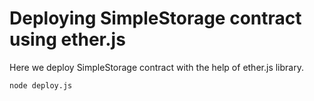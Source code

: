 # Deploying SimpleStorage contract using ether.js

Here we deploy SimpleStorage contract with the help of ether.js library.

```shell
node deploy.js
```

